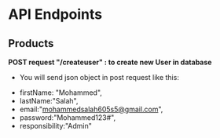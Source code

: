 # API Endpoints

## Products

**POST request "/createuser" : to create new User in database**

* You will send json object in post request like this:

- firstName: "Mohammed",
- lastName:"Salah",
- email:"mohammedsalah605s5@gmail.com",
- password:"Mohammed123#",
- responsibility:"Admin"
